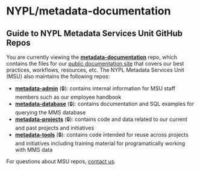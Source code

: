 # NYPL/metadata-documentation

## Guide to NYPL Metadata Services Unit GitHub Repos
You are currently viewing the **[metadata-documentation](https://github.com/NYPL/metadata-documentation/)** repo, which contains the files for our [public documentation site](https://nypl.github.io/metadata-documentation/) that covers our best practices, workflows, resources, etc. The NYPL Metadata Services Unit (MSU) also maintains the following repos:
* **[metadata-admin](https://github.com/NYPL/metadata-admin/)** (🔒): contains internal information for MSU staff members such as our employee handbook
* **[metadata-database](https://github.com/NYPL/metadata-database/)** (🔒): contains documentation and SQL examples for querying the MMS database
* **[metadata-projects](https://github.com/NYPL/metadata-projects/)** (🔒): contains code and data related to our current and past projects and initiatives
* **[metadata-tools](https://github.com/NYPL/metadata-tools/)** (🔒): contains code intended for reuse across projects and initiatives including training material for programatically working with MMS data

For questions about MSU repos, [contact us](https://nypl.github.io/metadata-documentation/contact/).
